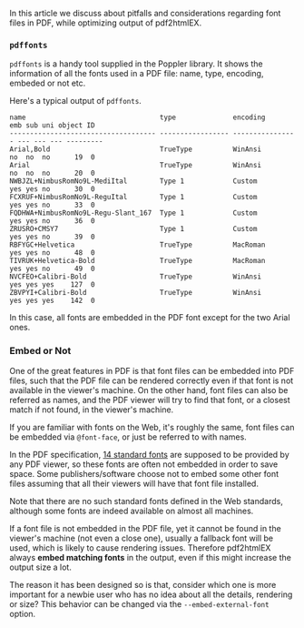 In this article we discuss about pitfalls and considerations regarding font files in PDF, while optimizing output of pdf2htmlEX.

### `pdffonts`
`pdffonts` is a handy tool supplied in the Poppler library. It shows the information of all the fonts used in a PDF file: name, type, encoding, embeded or not etc.

Here's a typical output of `pdffonts`.

```
name                                 type              encoding         emb sub uni object ID
------------------------------------ ----------------- ---------------- --- --- --- ---------
Arial,Bold                           TrueType          WinAnsi          no  no  no      19  0
Arial                                TrueType          WinAnsi          no  no  no      20  0
NWBJZL+NimbusRomNo9L-MediItal        Type 1            Custom           yes yes no      30  0
FCXRUF+NimbusRomNo9L-ReguItal        Type 1            Custom           yes yes no      33  0
FQDHWA+NimbusRomNo9L-Regu-Slant_167  Type 1            Custom           yes yes no      36  0
ZRUSRO+CMSY7                         Type 1            Custom           yes yes no      39  0
RBFYGC+Helvetica                     TrueType          MacRoman         yes yes no      48  0
TIVRUK+Helvetica-Bold                TrueType          MacRoman         yes yes no      49  0
NVCFEO+Calibri-Bold                  TrueType          WinAnsi          yes yes yes    127  0
ZBVPYI+Calibri-Bold                  TrueType          WinAnsi          yes yes yes    142  0
```

In this case, all fonts are embedded in the PDF font except for the two Arial ones.

### Embed or Not
One of the great features in PDF is that font files can be embedded into PDF files, such that the PDF file can be rendered correctly even if that font is not available in the viewer's machine. On the other hand, font files can also be referred as names, and the PDF viewer will try to find that font, or a closest match if not found, in the viewer's machine.

If you are familiar with fonts on the Web, it's roughly the same, font files can be embedded via `@font-face`, or just be referred to with names.

In the PDF specification, [14 standard fonts](http://en.wikipedia.org/wiki/Portable_Document_Format#Standard_Type_1_Fonts_.28Standard_14_Fonts.29) are supposed to be provided by any PDF viewer, so these fonts are often not embedded in order to save space. Some publishers/software choose not to embed some other font files assuming that all their viewers will have that font file installed. 

Note that there are no such standard fonts defined in the Web standards, although some fonts are indeed available on almost all machines.

If a font file is not embedded in the PDF file, yet it cannot be found in the viewer's machine (not even a close one), usually a fallback font will be used, which is likely to cause rendering issues. Therefore pdf2htmlEX always **embed matching fonts** in the output, even if this might increase the output size a lot.

The reason it has been designed so is that, consider which one is more important for a newbie user who has no idea about all the details, rendering or size? This behavior can be changed via the `--embed-external-font` option.